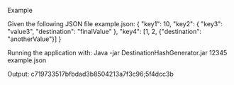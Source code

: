 Example

Given the following JSON file example.json:
{
 "key1": 10,
 "key2": {
 "key3": "value3",
 "destination": "finalValue"
 },
 "key4": [1, 2, {"destination": "anotherValue"}]
}

Running the application with:
Java -jar DestinationHashGenerator.jar 12345 example.json

Output:
c719733517bfbdad3b8504213a7f3c96;5f4dcc3b

